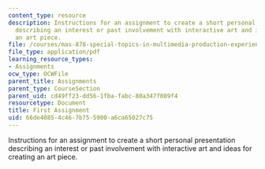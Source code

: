 ```yaml
---
content_type: resource
description: Instructions for an assignment to create a short personal presentation
  describing an interest or past involvement with interactive art and ideas for creating
  an art piece.
file: /courses/mas-878-special-topics-in-multimedia-production-experiences-in-interactive-art-fall-2003/66de40854c467b755900a6ca65027c75_first_assign.pdf
file_type: application/pdf
learning_resource_types:
- Assignments
ocw_type: OCWFile
parent_title: Assignments
parent_type: CourseSection
parent_uid: cd49ff23-dd56-1fba-fabc-80a347f089f4
resourcetype: Document
title: First Assignment
uid: 66de4085-4c46-7b75-5900-a6ca65027c75
---
```

Instructions for an assignment to create a short personal presentation describing an interest or past involvement with interactive art and ideas for creating an art piece.

